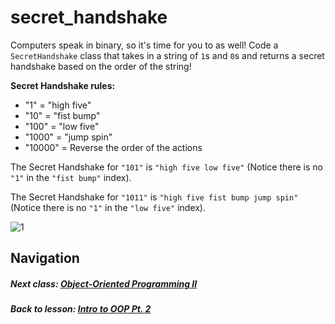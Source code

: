 # secret_handshake
Computers speak in binary, so it's time for you to as well! Code a `SecretHandshake` class that takes in a string of `1`s and `0`s and returns a secret handshake based on the order of the string!  
  
**Secret Handshake rules:**    
- "1" = "high five"  
- "10" = "fist bump"  
- "100" = "low five"  
- "1000" = "jump spin"  
- "10000" = Reverse the order of the actions

The Secret Handshake for `"101"` is `"high five low five"` (Notice there is no `"1"` in the `"fist bump"` index).  

The Secret Handshake for `"1011"` is `"high five fist bump jump spin"` (Notice there is no `"1"` in the `"low five"` index).  

![1](http://i.imgur.com/vK2NJTB.gif)  

## Navigation  
##### Next class: [Object-Oriented Programming II](https://github.com/Coderdotnew/intro_web_apps_dgm/tree/master/07_class)  
##### Back to lesson: [Intro to OOP Pt. 2](https://github.com/Coderdotnew/intro_web_apps_dgm/tree/master/06_class/02_object_orientation_pt2)